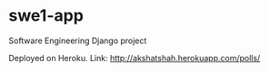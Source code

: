 # swe1-app
Software Engineering Django project

Deployed on Heroku.
Link: http://akshatshah.herokuapp.com/polls/

